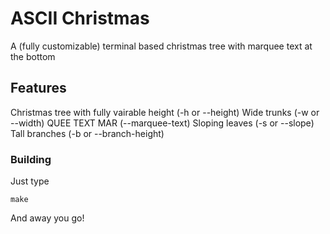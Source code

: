 # ASCII Christmas
A (fully customizable) terminal based christmas tree with marquee text at the bottom

## Features
Christmas tree with fully vairable height (-h or --height)
Wide trunks (-w or --width)
QUEE TEXT     MAR (--marquee-text)
Sloping leaves (-s or --slope)
Tall branches (-b or --branch-height)

### Building
Just type
```
make
```
And away you go!

